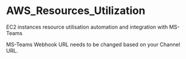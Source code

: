 # AWS_Resources_Utilization
EC2 instances resource utilisation automation and integration with MS-Teams

MS-Teams Webhook URL needs to be changed based on your Channel URL.
